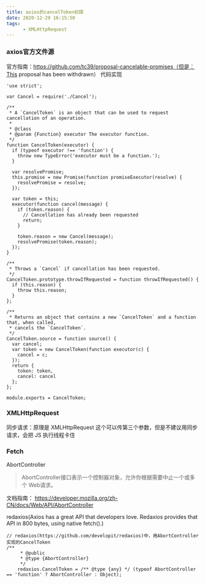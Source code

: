 ```yaml
---
title: axios的cancelToken初探
date: 2020-12-29 16:15:50
tags:
      - XMLHttpRequest
---
```


### axios官方文件源
官方指南：https://github.com/tc39/proposal-cancelable-promises（但是：This proposal has been withdrawn）
代码实现
```
'use strict';

var Cancel = require('./Cancel');

/**
 * A `CancelToken` is an object that can be used to request cancellation of an operation.
 *
 * @class
 * @param {Function} executor The executor function.
 */
function CancelToken(executor) {
  if (typeof executor !== 'function') {
    throw new TypeError('executor must be a function.');
  }

  var resolvePromise;
  this.promise = new Promise(function promiseExecutor(resolve) {
    resolvePromise = resolve;
  });

  var token = this;
  executor(function cancel(message) {
    if (token.reason) {
      // Cancellation has already been requested
      return;
    }

    token.reason = new Cancel(message);
    resolvePromise(token.reason);
  });
}

/**
 * Throws a `Cancel` if cancellation has been requested.
 */
CancelToken.prototype.throwIfRequested = function throwIfRequested() {
  if (this.reason) {
    throw this.reason;
  }
};

/**
 * Returns an object that contains a new `CancelToken` and a function that, when called,
 * cancels the `CancelToken`.
 */
CancelToken.source = function source() {
  var cancel;
  var token = new CancelToken(function executor(c) {
    cancel = c;
  });
  return {
    token: token,
    cancel: cancel
  };
};

module.exports = CancelToken;

```

### XMLHttpRequest
同步请求：原理是 XMLHttpRequest 这个可以传第三个参数，但是不建议用同步请求，会把 JS 执行线程卡住


### Fetch
AbortController
> AbortController接口表示一个控制器对象，允许你根据需要中止一个或多个 Web请求。

文档指南：
https://developer.mozilla.org/zh-CN/docs/Web/API/AbortController

redaxios(Axios has a great API that developers love. Redaxios provides that API in 800 bytes, using native fetch().)
```
// redaxios(https://github.com/developit/redaxios)中，用AbortController实现的CancelToken
/**
	 * @public
	 * @type {AbortController}
	 */
	redaxios.CancelToken = /** @type {any} */ (typeof AbortController == 'function' ? AbortController : Object);

```